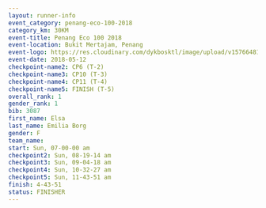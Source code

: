 ```yaml
--- 
layout: runner-info 
event_category: penang-eco-100-2018 
category_km: 30KM 
event-title: Penang Eco 100 2018 
event-location: Bukit Mertajam, Penang 
event-logo: https://res.cloudinary.com/dykbosktl/image/upload/v1576648106/Logo/Logo_lovxhg.jpg 
event-date: 2018-05-12 
checkpoint-name2: CP6 (T-2) 
checkpoint-name3: CP10 (T-3) 
checkpoint-name4: CP11 (T-4) 
checkpoint-name5: FINISH (T-5) 
overall_rank: 1
gender_rank: 1
bib: 3087
first_name: Elsa
last_name: Emilia Borg
gender: F
team_name: 
start: Sun, 07-00-00 am
checkpoint2: Sun, 08-19-14 am
checkpoint3: Sun, 09-04-18 am
checkpoint4: Sun, 10-32-27 am
checkpoint5: Sun, 11-43-51 am
finish: 4-43-51
status: FINISHER
--- 
```


